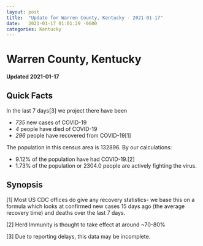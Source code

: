```yaml
---
layout: post
title:  "Update for Warren County, Kentucky - 2021-01-17"
date:   2021-01-17 01:01:29 -0600
categories: Kentucky
---
```


# Warren County, Kentucky
#### Updated 2021-01-17

## Quick Facts

In the last 7 days[3] we project there have been
- *735* new cases of COVID-19
- *4* people have died of COVID-19
- *296* people have recovered from COVID-19[1]

The population in this census area is 132896. By our calculations:
- 9.12% of the population have had COVID-19.[2]
- 1.73% of the population or 2304.0 people are actively fighting the virus.

## Synopsis




[1] Most US CDC offices do give any recovery statistics- we base this on a formula which looks at confirmed new cases
15 days ago (the average recovery time) and deaths over the last 7 days.

[2] Herd Immunity is thought to take effect at around ~70-80%

[3] Due to reporting delays, this data may be incomplete.
 
    